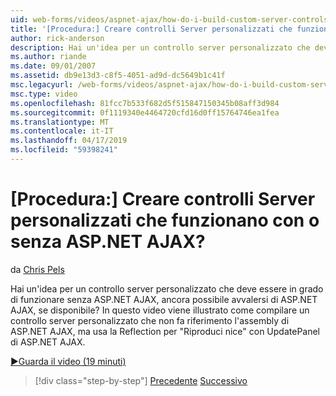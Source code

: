 ```yaml
---
uid: web-forms/videos/aspnet-ajax/how-do-i-build-custom-server-controls-that-work-with-or-without-aspnet-ajax
title: '[Procedura:] Creare controlli Server personalizzati che funzionano con o senza ASP.NET AJAX? | Microsoft Docs'
author: rick-anderson
description: Hai un'idea per un controllo server personalizzato che deve essere in grado di funzionare senza ASP.NET AJAX, ancora possibile avvalersi di ASP.NET AJAX, se disponibile...
ms.author: riande
ms.date: 09/01/2007
ms.assetid: db9e13d3-c8f5-4051-ad9d-dc5649b1c41f
msc.legacyurl: /web-forms/videos/aspnet-ajax/how-do-i-build-custom-server-controls-that-work-with-or-without-aspnet-ajax
msc.type: video
ms.openlocfilehash: 81fcc7b533f682d5f515847150345b08aff3d984
ms.sourcegitcommit: 0f1119340e4464720cfd16d0ff15764746ea1fea
ms.translationtype: MT
ms.contentlocale: it-IT
ms.lasthandoff: 04/17/2019
ms.locfileid: "59398241"
---
```

# <a name="how-do-i-build-custom-server-controls-that-work-with-or-without-aspnet-ajax"></a>[Procedura:] Creare controlli Server personalizzati che funzionano con o senza ASP.NET AJAX?

da [Chris Pels](https://twitter.com/chrispels)

Hai un'idea per un controllo server personalizzato che deve essere in grado di funzionare senza ASP.NET AJAX, ancora possibile avvalersi di ASP.NET AJAX, se disponibile? In questo video viene illustrato come compilare un controllo server personalizzato che non fa riferimento l'assembly di ASP.NET AJAX, ma usa la Reflection per "Riproduci nice" con UpdatePanel di ASP.NET AJAX.

[&#9654;Guarda il video (19 minuti)](https://channel9.msdn.com/Blogs/ASP-NET-Site-Videos/how-do-i-build-custom-server-controls-that-work-with-or-without-aspnet-ajax)

> [!div class="step-by-step"]
> [Precedente](how-do-i-create-an-aspnet-ajax-extender-from-scratch.md)
> [Successivo](how-do-i-associate-ajax-client-behavior-with-an-aspnet-server-control.md)
